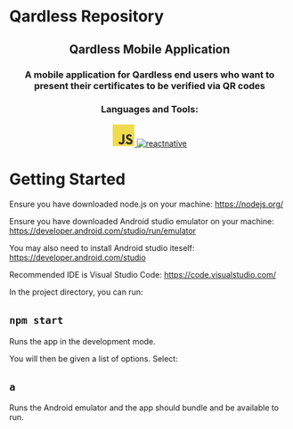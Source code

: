 # Qardless Repository

<h2 align="center">Qardless Mobile Application</h3>

<h3 align="center">A mobile application for Qardless end users who want to present their certificates to be verified via QR codes</h3>

<h3 align="center">Languages and Tools:</h3>
<p align="center"> <a href="https://developer.mozilla.org/en-US/docs/Web/JavaScript" target="_blank" rel="noreferrer"> <img src="https://raw.githubusercontent.com/devicons/devicon/master/icons/javascript/javascript-original.svg" alt="javascript" width="40" height="40"/> </a><a href="https://reactnative.dev/" target="_blank" rel="noreferrer"> <img src="https://reactnative.dev/img/header_logo.svg" alt="reactnative" width="40" height="40"/> </a> </p>

# Getting Started

Ensure you have downloaded node.js on your machine: https://nodejs.org/

Ensure you have downloaded Android studio emulator on your machine: https://developer.android.com/studio/run/emulator

You may also need to install Android studio iteself: https://developer.android.com/studio

Recommended IDE is Visual Studio Code: https://code.visualstudio.com/

In the project directory, you can run:

## `npm start`

Runs the app in the development mode.

You will then be given a list of options. Select:

## `a`

Runs the Android emulator and the app should bundle and be available to run.





